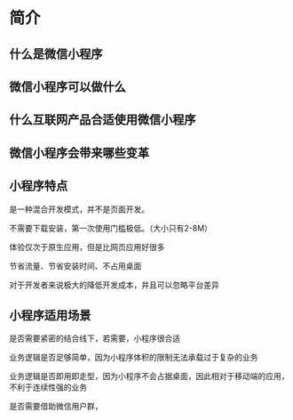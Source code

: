 # 简介

## 什么是微信小程序



## 微信小程序可以做什么



## 什么互联网产品合适使用微信小程序



## 微信小程序会带来哪些变革



## 小程序特点

是一种混合开发模式，并不是页面开发。

不需要下载安装，第一次使用门槛极低。（大小只有2-8M）

体验仅次于原生应用，但是比网页应用好很多

节省流量、节省安装时间、不占用桌面

对于开发者来说极大的降低开发成本，并且可以忽略平台差异



## 小程序适用场景

是否需要紧密的结合线下，若需要，小程序很合适

业务逻辑是否足够简单，因为小程序体积的限制无法承载过于复杂的业务

业务逻辑是否即用即走型，因为小程序不会占据桌面，因此相对于移动端的应用，不利于连续性强的业务

是否需要借助微信用户群，